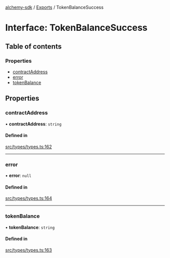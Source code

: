 [alchemy-sdk](../README.md) / [Exports](../modules.md) / TokenBalanceSuccess

# Interface: TokenBalanceSuccess

## Table of contents

### Properties

- [contractAddress](TokenBalanceSuccess.md#contractaddress)
- [error](TokenBalanceSuccess.md#error)
- [tokenBalance](TokenBalanceSuccess.md#tokenbalance)

## Properties

### contractAddress

• **contractAddress**: `string`

#### Defined in

[src/types/types.ts:162](https://github.com/alchemyplatform/alchemy-sdk-js/blob/8c9409f/src/types/types.ts#L162)

___

### error

• **error**: ``null``

#### Defined in

[src/types/types.ts:164](https://github.com/alchemyplatform/alchemy-sdk-js/blob/8c9409f/src/types/types.ts#L164)

___

### tokenBalance

• **tokenBalance**: `string`

#### Defined in

[src/types/types.ts:163](https://github.com/alchemyplatform/alchemy-sdk-js/blob/8c9409f/src/types/types.ts#L163)

